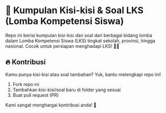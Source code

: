 # 📘 Kumpulan Kisi-kisi & Soal LKS (Lomba Kompetensi Siswa)
Repo ini berisi kumpulan kisi-kisi dan soal dari berbagai bidang lomba dalam Lomba Kompetensi Siswa (LKS) tingkat sekolah, provinsi, hingga nasional. Cocok untuk persiapan menghadapi LKS! 💪🎯
	
## 🔥 Kontribusi
Kamu punya kisi-kisi atau soal tambahan? Yuk, bantu melengkapi repo ini!

1. Fork repo ini
2. Tambahkan kisi-kisi/soal baru di folder yang sesuai
3. Buat pull request (PR)

Kami sangat menghargai kontribusi anda! 🙌